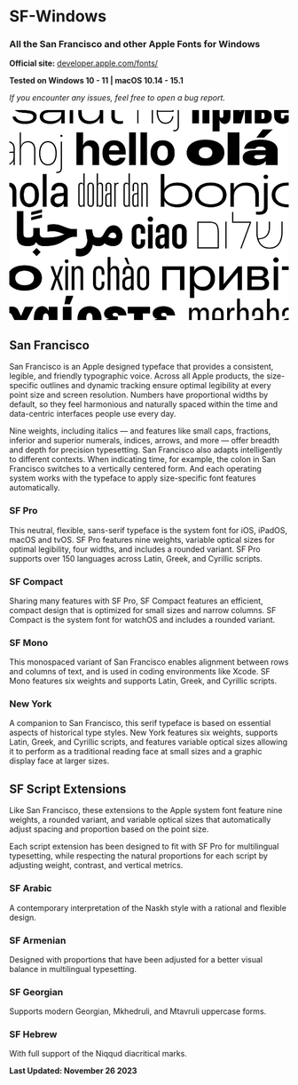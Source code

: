 # SF-Windows
 ### All the San Francisco and other Apple Fonts for Windows
**Official site:** [developer.apple.com/fonts/](https://developer.apple.com/fonts/)

**Tested on Windows 10 - 11 | macOS 10.14 - 15.1**

*If you encounter any issues, feel free to open a bug report.*

![font-preview](/assets/font-preview.png)

## San Francisco
San Francisco is an Apple designed typeface that provides a consistent, legible, and friendly typographic voice. Across all Apple products, the size-specific outlines and dynamic tracking ensure optimal legibility at every point size and screen resolution. Numbers have proportional widths by default, so they feel harmonious and naturally spaced within the time and data-centric interfaces people use every day.

Nine weights, including italics — and features like small caps, fractions, inferior and superior numerals, indices, arrows, and more — offer breadth and depth for precision typesetting. San Francisco also adapts intelligently to different contexts. When indicating time, for example, the colon in San Francisco switches to a vertically centered form. And each operating system works with the typeface to apply size-specific font features automatically.

### SF Pro
This neutral, flexible, sans-serif typeface is the system font for iOS, iPadOS, macOS and tvOS. SF Pro features nine weights, variable optical sizes for optimal legibility, four widths, and includes a rounded variant. SF Pro supports over 150 languages across Latin, Greek, and Cyrillic scripts.

### SF Compact
Sharing many features with SF Pro, SF Compact features an efficient, compact design that is optimized for small sizes and narrow columns. SF Compact is the system font for watchOS and includes a rounded variant.

### SF Mono
This monospaced variant of San Francisco enables alignment between rows and columns of text, and is used in coding environments like Xcode. SF Mono features six weights and supports Latin, Greek, and Cyrillic scripts.

### New York
A companion to San Francisco, this serif typeface is based on essential aspects of historical type styles. New York features six weights, supports Latin, Greek, and Cyrillic scripts, and features variable optical sizes allowing it to perform as a traditional reading face at small sizes and a graphic display face at larger sizes.

## SF Script Extensions
Like San Francisco, these extensions to the Apple system font feature nine weights, a rounded variant, and variable optical sizes that automatically adjust spacing and proportion based on the point size.

Each script extension has been designed to fit with SF Pro for multilingual typesetting, while respecting the natural proportions for each script by adjusting weight, contrast, and vertical metrics.

### SF Arabic
A contemporary interpretation of the Naskh style with a rational and flexible design.

### SF Armenian
Designed with proportions that have been adjusted for a better visual balance in multilingual typesetting.

### SF Georgian
Supports modern Georgian, Mkhedruli, and Mtavruli uppercase forms.

### SF Hebrew
With full support of the Niqqud diacritical marks.

**Last Updated: November 26 2023**
